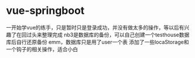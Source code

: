 # vue-springboot
一开始学vue的练手，只是暂时只是登录成功，并没有做太多的操作，等以后有兴趣了在回过头来整理完成
nb3是数据库的备份，可以自己创建一个testhouse数据库后自行还原备份
emm，数据库只是用了user一个表
添加了一些locaStorage和一个钩子的相关操作，适合小白
